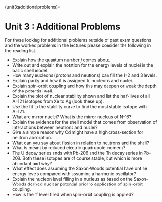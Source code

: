(unit3:additionalproblems)=
# Unit 3 : Additional Problems

For those looking for additional problems outside of past exam questions and the worked problems in the lectures please consider the following in the reading list.

- Explain how the quantum number $j$ comes about.
- Write out and explain the notation for the energy levels of nuclei in the basic shell model.
- How many nucleons (protons and neutrons) can fill the I=2 and 3 levels.
- Explain parity and how it is assigned to nucleons and nuclei.
- Explain spin-orbit coupling and how this may deepen or weak the depth of the potential well.
- Explain the plot of nuclear stability shown and list the half-lives of all A=121 isotopes from Xe to Ag (look these up).
- Use the fit to the stability curve to find the most stable isotope with A=121.
- What are mirror nuclei? What is the mirror nucleus of N-16?
- Explain the evidence for the shell model that comes from observation of interactions between neutrons and nuclei?
- Give a simple reason why Cd might have a high cross-section for neutron absorption.
- What can you say about fission in relation to neutrons and the shell?
- What is meant by reduced electric quadrupole moment?
- The U decay series ends with Pb-206 and the Th decay series in Pb-208. Both these isotopes are of course stable, but which is more abundant and why?
- What effect does assuming the Saxon-Woods potential have ont he energy levels compared with assuming a harmonic oscillator?
- Explain the nucleon level filling in a nucleus as based on the Saxon-Woods derived nuclear potential prior to application of spin-orbit coupling.
- How is the 1f level filled when spin-orbit coupling is applied?